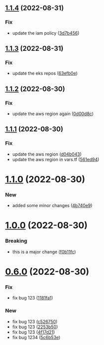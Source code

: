 ## [1.1.4](https://github.com/neeltom92/infrastructure-modules/compare/v1.1.3...v1.1.4) (2022-08-31)


### Fix

* update the iam policy ([3d7b456](https://github.com/neeltom92/infrastructure-modules/commit/3d7b456f4977e42d0d4fce3ec52bf677ea8ac780))

## [1.1.3](https://github.com/neeltom92/infrastructure-modules/compare/v1.1.2...v1.1.3) (2022-08-31)


### Fix

* update the eks repos ([63efb0e](https://github.com/neeltom92/infrastructure-modules/commit/63efb0ea1d315d2f39270f75be2e738f80cb1d50))

## [1.1.2](https://github.com/neeltom92/infrastructure-modules/compare/v1.1.1...v1.1.2) (2022-08-30)


### Fix

* update the aws region again ([0d00d8c](https://github.com/neeltom92/infrastructure-modules/commit/0d00d8c34a1b5f31caa5b2fe953499507e0cd000))

## [1.1.1](https://github.com/neeltom92/infrastructure-modules/compare/v1.1.0...v1.1.1) (2022-08-30)


### Fix

* update the aws region  ([d04b043](https://github.com/neeltom92/infrastructure-modules/commit/d04b043429b252860ee745cf1dfa2c435a494e9e))
* update the aws region in vars.tf ([561ed94](https://github.com/neeltom92/infrastructure-modules/commit/561ed944ff71c736315b0102fe8098e3d7a699eb))

# [1.1.0](https://github.com/neeltom92/infrastructure-modules/compare/v1.0.0...v1.1.0) (2022-08-30)


### New

* added some minor changes ([4b740e9](https://github.com/neeltom92/infrastructure-modules/commit/4b740e9bf05fdd4b251c93764ea2459280832462))

# [1.0.0](https://github.com/neeltom92/infrastructure-modules/compare/v0.6.0...v1.0.0) (2022-08-30)


### Breaking

* this is a major change ([f0b11fc](https://github.com/neeltom92/infrastructure-modules/commit/f0b11fcfd8f41a4555a1511fb7e6a87e8c21f99c))

# [0.6.0](https://github.com/neeltom92/infrastructure-modules/compare/v0.5.0...v0.6.0) (2022-08-30)


### Fix

* fix bug 123 ([1181fa1](https://github.com/neeltom92/infrastructure-modules/commit/1181fa1747cc566492843a158928a2357cc0a524))

### New

* fix bug 123 ([c526750](https://github.com/neeltom92/infrastructure-modules/commit/c5267507686cc4ab2bd73fad35e870ab6687c95a))
* fix bug 123 ([2253b50](https://github.com/neeltom92/infrastructure-modules/commit/2253b509c760b64dce9bbee146a0a617f33b36f7))
* fix bug 123 ([4f17d21](https://github.com/neeltom92/infrastructure-modules/commit/4f17d2132876105d27308d3a0965e9a28651bafe))
* fix bug 1234 ([5c6b53e](https://github.com/neeltom92/infrastructure-modules/commit/5c6b53eb14e31ea1ff0a3b8443a087b112c7147d))

